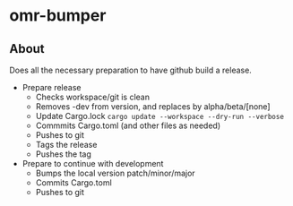 # omr-bumper

## About

Does all the necessary preparation to have github build a release.

- Prepare release
	- Checks workspace/git is clean
	- Removes -dev from version, and replaces by alpha/beta/[none]
	- Update Cargo.lock `cargo update --workspace --dry-run --verbose`
	- Commmits Cargo.toml (and other files as needed)
	- Pushes to git
	- Tags the release
	- Pushes the tag
- Prepare to continue with development
	- Bumps the local version patch/minor/major
	- Commits Cargo.toml
	- Pushes to git
